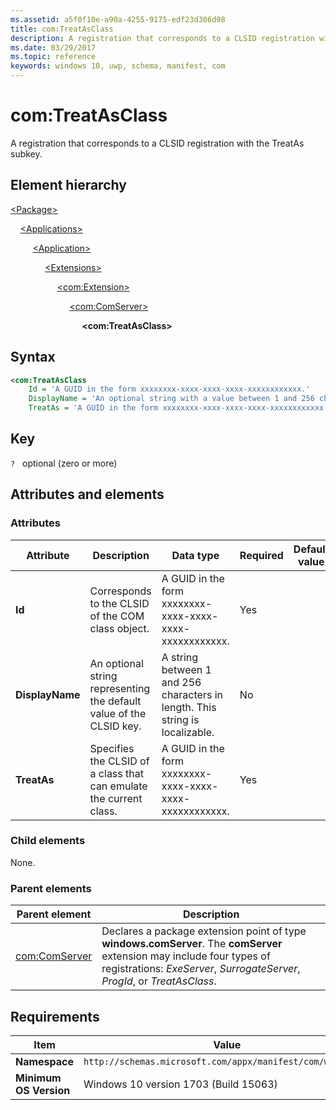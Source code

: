 ```yaml
---
ms.assetid: a5f0f10e-a90a-4255-9175-edf23d306d98
title: com:TreatAsClass
description: A registration that corresponds to a CLSID registration with the TreatAs subkey (com:TreatAsClass).
ms.date: 03/29/2017
ms.topic: reference
keywords: windows 10, uwp, schema, manifest, com
---
```


# com:TreatAsClass

A registration that corresponds to a CLSID registration with the TreatAs subkey.

## Element hierarchy

[\<Package\>](element-package.md)

&nbsp;&nbsp;&nbsp;&nbsp;[\<Applications\>](element-applications.md)

&nbsp;&nbsp;&nbsp;&nbsp; &nbsp;&nbsp;&nbsp;&nbsp;[\<Application\>](element-application.md)

&nbsp;&nbsp;&nbsp;&nbsp; &nbsp;&nbsp;&nbsp;&nbsp; &nbsp;&nbsp;&nbsp;&nbsp;[\<Extensions\>](element-1-extensions.md)

&nbsp;&nbsp;&nbsp;&nbsp; &nbsp;&nbsp;&nbsp;&nbsp; &nbsp;&nbsp;&nbsp;&nbsp; &nbsp;&nbsp;&nbsp;&nbsp;[\<com:Extension\>](element-com-extension.md)

&nbsp;&nbsp;&nbsp;&nbsp; &nbsp;&nbsp;&nbsp;&nbsp; &nbsp;&nbsp;&nbsp;&nbsp; &nbsp;&nbsp;&nbsp;&nbsp; &nbsp;&nbsp;&nbsp;&nbsp;[\<com:ComServer\>](element-com-comserver.md)

&nbsp;&nbsp;&nbsp;&nbsp; &nbsp;&nbsp;&nbsp;&nbsp; &nbsp;&nbsp;&nbsp;&nbsp; &nbsp;&nbsp;&nbsp;&nbsp; &nbsp;&nbsp;&nbsp;&nbsp; &nbsp;&nbsp;&nbsp;&nbsp;**\<com:TreatAsClass\>**

## Syntax

```xml
<com:TreatAsClass 
    Id = 'A GUID in the form xxxxxxxx-xxxx-xxxx-xxxx-xxxxxxxxxxxx.'
    DisplayName = 'An optional string with a value between 1 and 256 characters in length. This string is localizable.'
    TreatAs = 'A GUID in the form xxxxxxxx-xxxx-xxxx-xxxx-xxxxxxxxxxxx.' />
```

## Key

`?`   optional (zero or more)

## Attributes and elements

### Attributes

| Attribute | Description | Data type | Required | Default value |
|-|-|-|-|-|
| **Id** | Corresponds to the CLSID of the COM class object. | A GUID in the form xxxxxxxx-xxxx-xxxx-xxxx-xxxxxxxxxxxx. | Yes |
| **DisplayName** | An optional string representing the default value of the CLSID key. | A string between 1 and 256 characters in length. This string is localizable. | No |
| **TreatAs** | Specifies the CLSID of a class that can emulate the current class. | A GUID in the form xxxxxxxx-xxxx-xxxx-xxxx-xxxxxxxxxxxx. | Yes |

### Child elements

None.

### Parent elements

| Parent element | Description |
|-|-|
| [com:ComServer](element-com-comserver.md) | Declares a package extension point of type **windows.comServer**. The **comServer** extension may include four types of registrations: *ExeServer*, *SurrogateServer*, *ProgId*, or *TreatAsClass*. |

## Requirements

| Item | Value |
|--|--|
| **Namespace** | `http://schemas.microsoft.com/appx/manifest/com/windows10` |
| **Minimum OS Version** | Windows 10 version 1703 (Build 15063) |
